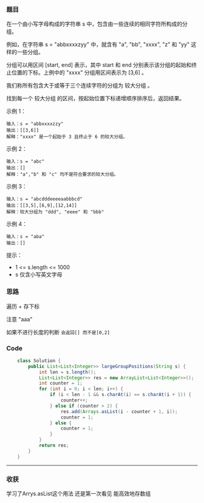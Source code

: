 ### 题目
在一个由小写字母构成的字符串 s 中，包含由一些连续的相同字符所构成的分组。

例如，在字符串 s = "abbxxxxzyy" 中，就含有 "a", "bb", "xxxx", "z" 和 "yy" 这样的一些分组。

分组可以用区间 [start, end] 表示，其中 start 和 end 分别表示该分组的起始和终止位置的下标。上例中的 "xxxx" 分组用区间表示为 [3,6] 。

我们称所有包含大于或等于三个连续字符的分组为 较大分组 。

找到每一个 较大分组 的区间，按起始位置下标递增顺序排序后，返回结果。

示例 1：
```
输入：s = "abbxxxxzzy"
输出：[[3,6]]
解释："xxxx" 是一个起始于 3 且终止于 6 的较大分组。
```
示例 2：
```
输入：s = "abc"
输出：[]
解释："a","b" 和 "c" 均不是符合要求的较大分组。
```
示例 3：
```
输入：s = "abcdddeeeeaabbbcd"
输出：[[3,5],[6,9],[12,14]]
解释：较大分组为 "ddd", "eeee" 和 "bbb"
```
示例 4：
```
输入：s = "aba"
输出：[]
```
提示：

- 1 <= s.length <= 1000
- s 仅含小写英文字母

### 思路

遍历 + 存下标

注意 "aaa" 

如果不进行长度的判断 `会返回[] 而不是[0,2]`

### Code
```java
    class Solution {
        public List<List<Integer>> largeGroupPositions(String s) {
            int len = s.length();
            List<List<Integer>> res = new ArrayList<List<Integer>>();
            int counter = 1;
            for (int i = 0; i < len; i++) {
                if (i < len - 1 && s.charAt(i) == s.charAt(i + 1)) {
                    counter++;
                } else if (counter > 2) {
                    res.add(Arrays.asList(i - counter + 1, i));
                    counter = 1;
                } else {
                    counter = 1;
                }
            }
            return res;
        }
    }
```
*** 
### 收获

学习了Arrys.asList这个用法 还是第一次看见 能高效地存数组